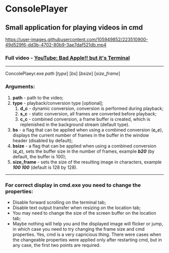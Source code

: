 # ConsolePlayer

## Small application for playing videos in cmd

https://user-images.githubusercontent.com/105949852/223510900-49d529f6-dd3b-4702-80b9-3ae7daf521db.mp4

### Full video - [YouTube: Bad Apple!! but it's Terminal](https://youtu.be/vduQ-QZL6sQ)

----
ConcolePlaeyr.exe *path* [*type*] [*bs*] [*bsize*] [*size_frame*] 

### Arguments:   
1. **path** - path to the video;
2. **type** - playback/conversion type [optional];  
   1) **d_c** - dynamic conversion, conversion is performed during playback;
   2) **s_c** - static conversion, all frames are converted before playback;
   3) **c_c** - combined conversion, a frame buffer is created, which is replenished in the background stream (default type).
3. **bs** - a flag that can be applied when using a combined conversion (***c_c***), displays the current number of frames in the buffer in the window header (disabled by default);
4. **bsize** - a flag that can be applied when using a combined conversion (***c_c***), sets the buffer size in the number of frames, example ***b20*** (by default, the buffer is 100);
5. **size_frame** - sets the size of the resulting image in characters, example ***100 100*** (default is 128 by 128).
---
### For correct display in cmd.exe you need to change the properties:
* Disable forward scrolling on the terminal tab;
* Disable text output transfer when resizing on the location tab;
* You may need to change the size of the screen buffer on the location tab;
* Maybe nothing will help you and the displayed image will flicker or jump, in which case you need to try changing the frame size and cmd properties. Yes, cmd is a very capricious thing. There were cases when the changeable properties were applied only after restarting cmd, but in any case, the first two points are required.




